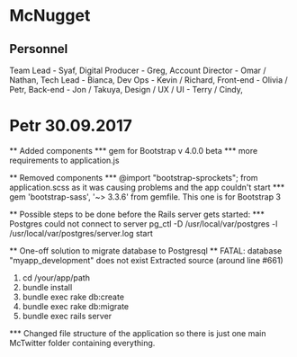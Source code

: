 # McNugget

## Personnel
Team Lead - Syaf,
Digital Producer - Greg,
Account Director - Omar / Nathan,
Tech Lead - Bianca,
Dev Ops - Kevin / Richard,
Front-end  - Olivia / Petr,
Back-end - Jon / Takuya,
Design / UX / UI - Terry / Cindy,

# Petr 30.09.2017

** Added components
*** gem for Bootstrap v 4.0.0 beta
*** more requirements to application.js

** Removed components
*** @import "bootstrap-sprockets"; from application.scss as it was causing problems and the app couldn't start
*** gem 'bootstrap-sass', '~> 3.3.6' from gemfile. This one is for Bootstrap 3

** Possible steps to be done before the Rails server gets started:
*** Postgres could not connect to server
pg_ctl -D /usr/local/var/postgres -l /usr/local/var/postgres/server.log start

** One-off solution to migrate database to Postgresql
** FATAL: database "myapp_development" does not exist Extracted source (around line #661)
1. cd /your/app/path
2. bundle install
3. bundle exec rake db:create
4. bundle exec rake db:migrate
5. bundle exec rails server

*** Changed file structure of the application so there is just one main McTwitter folder containing everything.

